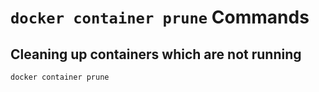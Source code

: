 # `docker container prune` Commands

## Cleaning up containers which are not running

```bash
docker container prune
```
